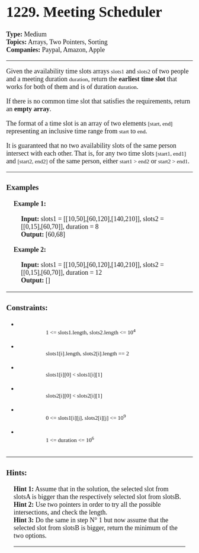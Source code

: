 <div style = "font-size: 18px; font-family: times">
    <h1 style = "font-size: 40px"> 1229. Meeting Scheduler </h1>
    <div>
        <div> <b>Type:</b> Medium </div>
        <div> 
            <b>Topics:</b> Arrays, Two Pointers, Sorting 
        </div>
        <div>
            <b>Companies:</b> Paypal, Amazon, Apple
        </div>
    </div><hr>
    <div>
        <p>
            Given the availability time slots arrays <code style = "font-family: times">slots1</code> and <code style = "font-family: times">slots2</code> of two people and a meeting duration <code style = "font-family: times">duration</code>, return the <b>earliest time slot</b> that works for both of them and is of duration <code style = "font-family: times">duration</code>.
        </p>
        <p>
            If there is no common time slot that satisfies the requirements, return an <b>empty array</b>.
        </p>
        <p>
            The format of a time slot is an array of two elements <code style = "font-family: times">[start, end]</code> representing an inclusive time range from <code style = "font-family: times">start</code> to <code style = "font-family: times">end</code>.
        </p>
        <p>
            It is guaranteed that no two availability slots of the same person intersect with each other. That is, for any two time slots <code style = "font-family: times">[start1, end1]</code> and <code style = "font-family: times">[start2, end2]</code> of the same person, either <code style = "font-family: times">start1 > end2</code> or <code style = "font-family: times">start2 > end1</code>.
        </p>
    </div><hr>
    <div>
        <h3> Examples</h3>
        <div style = "margin: 20px">
            <div>
                <b>Example 1:</b>
                <div style = "margin: 20px">
                    <b>Input:</b> slots1 = [[10,50],[60,120],[140,210]], slots2 = [[0,15],[60,70]], duration = 8 <br>
                    <b>Output:</b> [60,68]
                </div>
            </div>
            <div>
                <b>Example 2:</b>
                <div style = "margin: 20px">
                    <b>Input:</b> slots1 = [[10,50],[60,120],[140,210]], slots2 = [[0,15],[60,70]], duration = 12 <br>
                    <b>Output:</b> []
                </div>
            </div>
        </div>
    </div><hr>
    <div>
        <h3>Constraints:</h3>
        <ul>
            <li>
                <code style = "font-family: times">
                    1 <= slots1.length, slots2.length <= 10<sup>4</sup>
                </code>
            </li>
            <li>
                <code style = "font-family: times">
                    slots1[i].length, slots2[i].length == 2
                </code>
            </li>
            <li>
                <code style = "font-family: times">
                    slots1[i][0] < slots1[i][1]
                </code>
            </li>
            <li>
                <code style = "font-family: times">
                    slots2[i][0] < slots2[i][1]
                </code>
            </li>
            <li>
                <code style = "font-family: times">
                    0 <= slots1[i][j], slots2[i][j] <= 10<sup>9</sup>
                </code>
            </li>
            <li>
                <code style = "font-family: times">
                    1 <= duration <= 10<sup>6</sup>
                </code>
            </li>
        </ul>
    </div><hr>
    <div>
        <h3>Hints:</h3>
        <div style = "margin: 20px">
            <div>
                <b>Hint 1:</b> Assume that in the solution, the selected slot from slotsA is bigger than the respectively selected slot from slotsB.
            </div>
            <div>
                <b>Hint 2:</b> Use two pointers in order to try all the possible intersections, and check the length.
            </div>
            <div>
                <b>Hint 3:</b> Do the same in step N° 1 but now assume that the selected slot from slotsB is bigger, return the minimum of the two options.
            </div>
        <div>
    </div><hr>
</div>